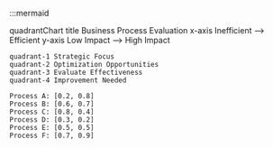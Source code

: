 :::mermaid

quadrantChart
    title Business Process Evaluation
    x-axis Inefficient  --> Efficient
    y-axis Low Impact --> High Impact

    quadrant-1 Strategic Focus
    quadrant-2 Optimization Opportunities
    quadrant-3 Evaluate Effectiveness
    quadrant-4 Improvement Needed

    Process A: [0.2, 0.8]
    Process B: [0.6, 0.7]
    Process C: [0.8, 0.4]
    Process D: [0.3, 0.2]
    Process E: [0.5, 0.5]
    Process F: [0.7, 0.9]
